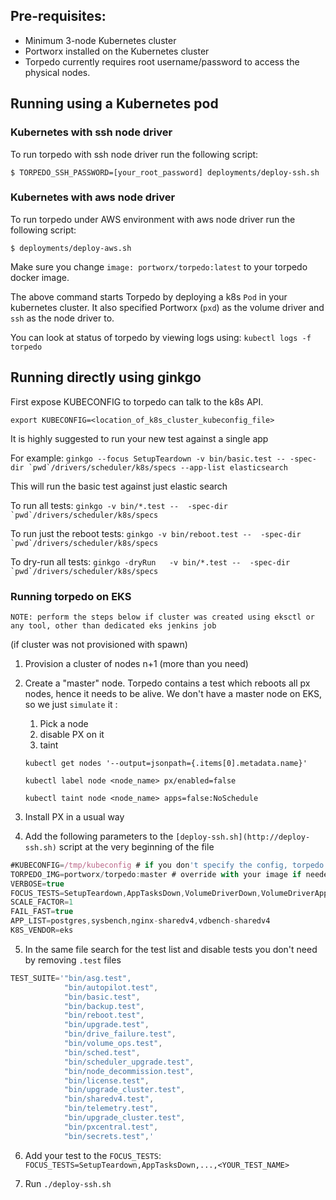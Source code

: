 ## Pre-requisites:
* Minimum 3-node Kubernetes cluster
* Portworx installed on the Kubernetes cluster
* Torpedo currently requires root username/password to access the physical nodes.

## Running using a Kubernetes pod

### Kubernetes with ssh node driver

To run torpedo with ssh node driver run the following script:

```
$ TORPEDO_SSH_PASSWORD=[your_root_password] deployments/deploy-ssh.sh
```

### Kubernetes with aws node driver

To run torpedo under AWS environment with aws node driver run the following script:

```
$ deployments/deploy-aws.sh
```

Make sure you change `image: portworx/torpedo:latest` to your torpedo docker image.

The above command starts Torpedo by deploying a k8s `Pod` in your kubernetes cluster.  It also specified Portworx (`pxd`) as the volume driver and `ssh` as the node driver to.

You can look at status of torpedo by viewing logs using: `kubectl logs -f torpedo`

## Running directly using ginkgo
First expose KUBECONFIG to torpedo can talk to the k8s API.

`export KUBECONFIG=<location_of_k8s_cluster_kubeconfig_file>`

It is highly suggested to run your new test against a single app

For example:
``ginkgo --focus SetupTeardown -v bin/basic.test -- -spec-dir `pwd`/drivers/scheduler/k8s/specs --app-list elasticsearch``

This will run the basic test against just elastic search

To run all tests: ``ginkgo -v bin/*.test --  -spec-dir `pwd`/drivers/scheduler/k8s/specs``

To run just the reboot tests: ``ginkgo -v bin/reboot.test --  -spec-dir `pwd`/drivers/scheduler/k8s/specs``

To dry-run all tests: ``ginkgo -dryRun   -v bin/*.test --  -spec-dir `pwd`/drivers/scheduler/k8s/specs``

### Running torpedo on EKS

```text
NOTE: perform the steps below if cluster was created using eksctl or any tool, other than dedicated eks jenkins job 
```

(if cluster was not provisioned with spawn)

1. Provision a cluster of nodes n+1 (more than you need)
2. Create a "master" node. Torpedo contains a test which reboots all px nodes, hence it needs to be alive. We don't have a master node on EKS, so we just `simulate` it :
    1. Pick a node
    2. disable PX on it
    3. taint

    ```
    kubectl get nodes '--output=jsonpath={.items[0].metadata.name}'
    
    kubectl label node <node_name> px/enabled=false
    
    kubectl taint node <node_name> apps=false:NoSchedule
    ```

3. Install PX in a usual way
4. Add the following parameters to the `[deploy-ssh.sh](http://deploy-ssh.sh)` script at the very beginning of the file

```jsx
#KUBECONFIG=/tmp/kubeconfig # if you don't specify the config, torpedo will pick up the system config
TORPEDO_IMG=portworx/torpedo:master # override with your image if needed
VERBOSE=true
FOCUS_TESTS=SetupTeardown,AppTasksDown,VolumeDriverDown,VolumeDriverAppDown,VolumeDriverDownAttachedNode,VolumeDriverCrash,AppScaleUpAndDown,VolumeUpdate
SCALE_FACTOR=1
FAIL_FAST=true
APP_LIST=postgres,sysbench,nginx-sharedv4,vdbench-sharedv4
K8S_VENDOR=eks
```

5. In the same file search for the test list and disable tests you don't need by removing `.test` files

```jsx
TEST_SUITE='"bin/asg.test",
            "bin/autopilot.test",
            "bin/basic.test",
            "bin/backup.test",
            "bin/reboot.test",
            "bin/upgrade.test",
            "bin/drive_failure.test",
            "bin/volume_ops.test",
            "bin/sched.test",
            "bin/scheduler_upgrade.test",
            "bin/node_decommission.test",
            "bin/license.test",
            "bin/upgrade_cluster.test",
            "bin/sharedv4.test",
            "bin/telemetry.test",
            "bin/upgrade_cluster.test",
            "bin/pxcentral.test",
            "bin/secrets.test",'
```
6. Add your test to the `FOCUS_TESTS`:  
   `FOCUS_TESTS=SetupTeardown,AppTasksDown,...,<YOUR_TEST_NAME>`
   
7. Run `./deploy-ssh.sh`
